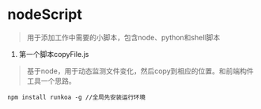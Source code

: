 # nodeScript
>用于添加工作中需要的小脚本，包含node、python和shell脚本

1. 第一个脚本copyFile.js

>基于node，用于动态监测文件变化，然后copy到相应的位置。和前端构件工具一个思路。
```
npm install runkoa -g //全局先安装运行环境
```
